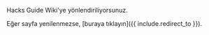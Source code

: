 <meta http-equiv="refresh" content="5; URL={{ include.redirect_to }}">
<link rel="canonical" href="{{ include.redirect_to }}">

Hacks Guide Wiki'ye yönlendiriliyorsunuz.

Eğer sayfa yenilenmezse, [buraya tıklayın]({{ include.redirect_to }}).
